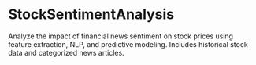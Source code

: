 # StockSentimentAnalysis
Analyze the impact of financial news sentiment on stock prices using feature extraction, NLP, and predictive modeling. Includes historical stock data and categorized news articles.
